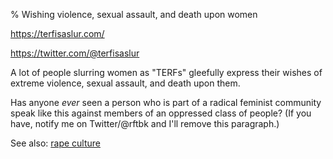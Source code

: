% Wishing violence, sexual assault, and death upon women

https://terfisaslur.com/

https://twitter.com/@terfisaslur

A lot of people slurring women as "TERFs" gleefully express their
wishes of extreme violence, sexual assault, and death upon them.

Has anyone *ever* seen a person who is part of a radical feminist
community speak like this against members of an oppressed class of
people?  (If you have, notify me on Twitter/@rftbk and I'll remove
this paragraph.)

See also: [rape culture](rape-culture.html)
